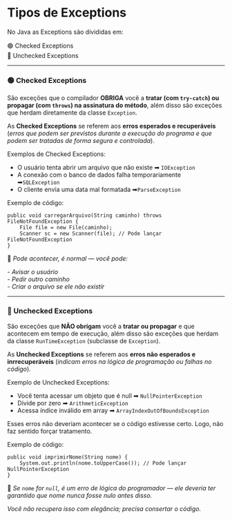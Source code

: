 # Tipos de Exceptions

No Java as Exceptions são divididas em:  

🟢 Checked Exceptions  
🔴 Unchecked Exceptions  

---

### 🟢 Checked Exceptions

São exceções que o compilador **OBRIGA** você a **tratar (com `try-catch`) ou propagar (com `throws`) na assinatura do método**, além disso são exceções que herdam diretamente da classe `Exception`.  

As **Checked Exceptions** se referem aos **erros esperados e recuperáveis** (_erros que podem ser previstos durante a execução do programa e que podem ser tratadas de forma segura e controlada_).

Exemplos de Checked Exceptions:  
- O usuário tenta abrir um arquivo que não existe ➡ `IOException`
- A conexão com o banco de dados falha temporariamente ➡`SQLException`
- O cliente envia uma data mal formatada ➡`ParseException`

Exemplo de código:  

```
public void carregarArquivo(String caminho) throws FileNotFoundException {
    File file = new File(caminho);
    Scanner sc = new Scanner(file); // Pode lançar FileNotFoundException
}
```
🧠  _Pode acontecer, é normal — você pode:_

_- Avisar o usuário_  
_- Pedir outro caminho_  
_- Criar o arquivo se ele não existir_  


---

### 🔴 Unchecked Exceptions

São exceções que **NÃO obrigam** você a **tratar ou propagar** e que acontecem em tempo de execução, além disso são exceções que herdam da classe `RunTimeException` (subclasse de `Exception`).  

As **Unchecked Exceptions** se referem aos **erros não esperados e inrrecuperáveis** (_indicam erros na lógica de programação ou falhas no código_).

Exemplo de Unchecked Exceptions:
- Você tenta acessar um objeto que é null ➡ `NullPointerException`
- Divide por zero ➡ `ArithmeticException`
- Acessa índice inválido em array ➡ `ArrayIndexOutOfBoundsException`

Esses erros não deveriam acontecer se o código estivesse certo. Logo, não faz sentido forçar tratamento.

Exemplo de código:
```
public void imprimirNome(String nome) {
    System.out.println(nome.toUpperCase()); // Pode lançar NullPointerException
}
```
🧠 _Se `nome` for `null`, é um erro de lógica do programador — ele deveria ter garantido que nome nunca fosse nulo antes disso._

_Você não recupera isso com elegância; precisa consertar o código._

